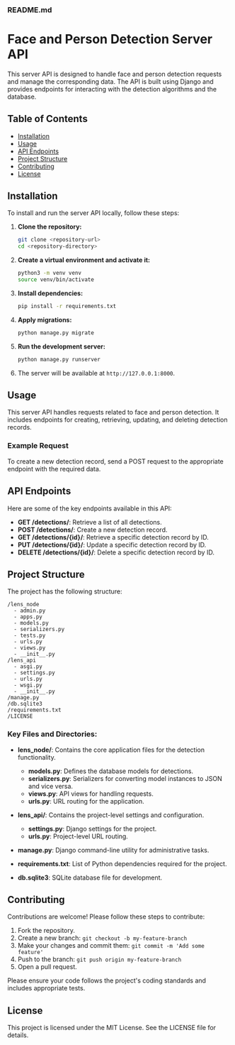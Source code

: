### README.md

# Face and Person Detection Server API

This server API is designed to handle face and person detection requests and manage the corresponding data. The API is built using Django and provides endpoints for interacting with the detection algorithms and the database.

## Table of Contents
- [Installation](#installation)
- [Usage](#usage)
- [API Endpoints](#api-endpoints)
- [Project Structure](#project-structure)
- [Contributing](#contributing)
- [License](#license)

## Installation

To install and run the server API locally, follow these steps:

1. **Clone the repository:**
   ```bash
   git clone <repository-url>
   cd <repository-directory>
   ```

2. **Create a virtual environment and activate it:**
   ```bash
   python3 -m venv venv
   source venv/bin/activate
   ```

3. **Install dependencies:**
   ```bash
   pip install -r requirements.txt
   ```

4. **Apply migrations:**
   ```bash
   python manage.py migrate
   ```

5. **Run the development server:**
   ```bash
   python manage.py runserver
   ```

6. The server will be available at `http://127.0.0.1:8000`.

## Usage

This server API handles requests related to face and person detection. It includes endpoints for creating, retrieving, updating, and deleting detection records.

### Example Request

To create a new detection record, send a POST request to the appropriate endpoint with the required data.

## API Endpoints

Here are some of the key endpoints available in this API:

- **GET /detections/**: Retrieve a list of all detections.
- **POST /detections/**: Create a new detection record.
- **GET /detections/{id}/**: Retrieve a specific detection record by ID.
- **PUT /detections/{id}/**: Update a specific detection record by ID.
- **DELETE /detections/{id}/**: Delete a specific detection record by ID.

## Project Structure

The project has the following structure:

```
/lens_node
  - admin.py
  - apps.py
  - models.py
  - serializers.py
  - tests.py
  - urls.py
  - views.py
  - __init__.py
/lens_api
  - asgi.py
  - settings.py
  - urls.py
  - wsgi.py
  - __init__.py
/manage.py
/db.sqlite3
/requirements.txt
/LICENSE
```

### Key Files and Directories:

- **lens_node/**: Contains the core application files for the detection functionality.
  - **models.py**: Defines the database models for detections.
  - **serializers.py**: Serializers for converting model instances to JSON and vice versa.
  - **views.py**: API views for handling requests.
  - **urls.py**: URL routing for the application.
  
- **lens_api/**: Contains the project-level settings and configuration.
  - **settings.py**: Django settings for the project.
  - **urls.py**: Project-level URL routing.
  
- **manage.py**: Django command-line utility for administrative tasks.
- **requirements.txt**: List of Python dependencies required for the project.
- **db.sqlite3**: SQLite database file for development.

## Contributing

Contributions are welcome! Please follow these steps to contribute:

1. Fork the repository.
2. Create a new branch: `git checkout -b my-feature-branch`
3. Make your changes and commit them: `git commit -m 'Add some feature'`
4. Push to the branch: `git push origin my-feature-branch`
5. Open a pull request.

Please ensure your code follows the project's coding standards and includes appropriate tests.

## License

This project is licensed under the MIT License. See the LICENSE file for details.
